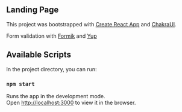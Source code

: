 ## Landing Page

This project was bootstrapped with [Create React App](https://github.com/facebook/create-react-app)
and [ChakraUI](https://chakra-ui.com/).

Form validation with [Formik](https://formik.org/) and [Yup](https://www.npmjs.com/package/yup)

## Available Scripts

In the project directory, you can run:

### `npm start`

Runs the app in the development mode.\
Open [http://localhost:3000](http://localhost:3000) to view it in the browser.
